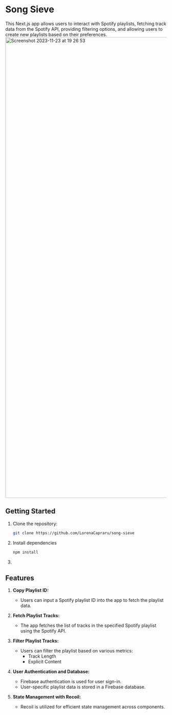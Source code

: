 # Song Sieve

This Next.js app allows users to interact with Spotify playlists, fetching track data from the Spotify API, providing filtering options, and allowing users to create new playlists based on their preferences.
<img width="1439" alt="Screenshot 2023-11-23 at 19 26 53" src="https://github.com/LorenaCapraru/song-sieve/assets/108892538/595f2cac-6579-438b-9d7d-29fc9081d526">

## Getting Started

1. Clone the repository:

   ```bash
   git clone https://github.com/LorenaCapraru/song-sieve
2. Install dependencies
   ```bash
   npm install
3. 

## Features

1. **Copy Playlist ID:**
   - Users can input a Spotify playlist ID into the app to fetch the playlist data.

2. **Fetch Playlist Tracks:**
   - The app fetches the list of tracks in the specified Spotify playlist using the Spotify API.

3. **Filter Playlist Tracks:**
   - Users can filter the playlist based on various metrics:
     - Track Length
     - Explicit Content

4. **User Authentication and Database:**
   - Firebase authentication is used for user sign-in.
   - User-specific playlist data is stored in a Firebase database.

5. **State Management with Recoil:**
   - Recoil is utilized for efficient state management across components.

